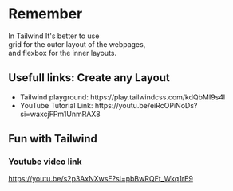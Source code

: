 # Remember
In Tailwind It's better to use <br /> grid for the outer layout of the webpages, <br /> and flexbox for the inner layouts.

## Usefull links: Create any Layout
<ul>
  <li>Tailwind playground: https://play.tailwindcss.com/kdQbMI9s4l</li>
  <li>YouTube Tutorial Link: https://youtu.be/eiRcOPiNoDs?si=waxcjFPm1UnmRAX8</li>
</ul>

## Fun with Tailwind
  ### Youtube video link
  https://youtu.be/s2p3AxNXwsE?si=pbBwRQFt_Wkq1rE9


